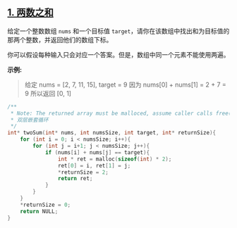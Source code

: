 ## [1. 两数之和](https://leetcode-cn.com/problems/two-sum/)

给定一个整数数组 `nums` 和一个目标值 `target`，请你在该数组中找出和为目标值的那两个整数，并返回他们的数组下标。

你可以假设每种输入只会对应一个答案。但是，数组中同一个元素不能使用两遍。

**示例:**


> 给定 nums = [2, 7, 11, 15], target = 9
> 因为 nums[0] + nums[1] = 2 + 7 = 9
> 所以返回 [0, 1]


```c {.line-numbers}
/**
 * Note: The returned array must be malloced, assume caller calls free().
 * 双层嵌套循环
 */
int* twoSum(int* nums, int numsSize, int target, int* returnSize){
    for (int i = 0; i < numsSize; i++){
        for (int j = i+1; j < numsSize; j++){
            if (nums[i] + nums[j] == target){
                int * ret = malloc(sizeof(int) * 2);
                ret[0] = i, ret[1] = j;
                *returnSize = 2;
                return ret;
            }            
        }
    }
    *returnSize = 0;
    return NULL;
} 
```
